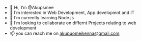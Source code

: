 - 👋 Hi, I’m @Akupsmee
- 👀 I’m interested in Web Development, App developmnt and IT
- 🌱 I’m currently learning Node.js
- 💞️ I’m looking to collaborate on differnt Projects relating to web development
- 📫 you can reach me on akupuomeikenna@gmail.com

<!---
Akupsmee/Akupsmee is a ✨ special ✨ repository because its `README.md` (this file) appears on your GitHub profile.
You can click the Preview link to take a look at your changes.
--->
